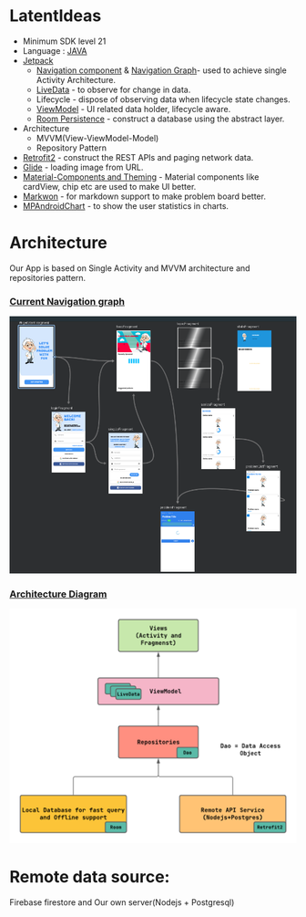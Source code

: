 # LatentIdeas

- Minimum SDK level 21
- Language : <a href="https://www.oracle.com/java/technologies/">JAVA</a>
- <a href="https://developer.android.com/jetpack">Jetpack</a>
  - <a href="https://www.youtube.com/watch?v=Y0Cs2MQxyIs&list=PLWz5rJ2EKKc9mxIBd0DRw9gwXuQshgmn2&index=12">Navigation component</a>  & <a href="https://developer.android.com/guide/navigation/navigation-design-graph">Navigation Graph</a>- used to achieve single Activity Architecture.
  - <a href="https://www.youtube.com/watch?v=OMcDk2_4LSk&list=PLWz5rJ2EKKc9mxIBd0DRw9gwXuQshgmn2&index=7">LiveData</a> - to observe for change in data.
  - Lifecycle - dispose of observing data when lifecycle state changes.
  - <a href="https://www.youtube.com/watch?v=5qlIPTDE274&list=PLWz5rJ2EKKc9mxIBd0DRw9gwXuQshgmn2&index=6">ViewModel</a> - UI related data holder, lifecycle aware.
  - <a href="https://www.youtube.com/watch?v=SKWh4ckvFPM&list=PLWz5rJ2EKKc9mxIBd0DRw9gwXuQshgmn2&index=5">Room Persistence</a> - construct a database using the abstract layer.
- Architecture
  - MVVM(View-ViewModel-Model)
  - Repository Pattern
- <a href="https://square.github.io/retrofit/">Retrofit2</a> - construct the REST APIs and paging network data.
- <a href="https://github.com/bumptech/glide">Glide</a> - loading image from URL.
- <a href ="https://www.material.io/develop/android">Material-Components and Theming</a> - Material components  like cardView, chip etc are used to make UI better.
- <a href="https://noties.io/Markwon/">Markwon</a> - for markdown support to make problem board better.
- <a href="https://github.com/PhilJay/MPAndroidChart">MPAndroidChart</a>  - to show the user statistics in charts.

# Architecture 
Our App is based on Single Activity and MVVM architecture and repositories pattern.

### <u>Current Navigation graph</u>  

<img src="https://github.com/Hmasum18/problem-solving-platform-android-preview/blob/master/readMe_assets/images/navigation_graph.PNG" width="700" />

### <u>Architecture Diagram</u>

<img src="https://github.com/Hmasum18/problem-solving-platform-android-preview/blob/master/readMe_assets/images/mvvm.png" width="700" />

# Remote data source:
Firebase firestore and Our own server(Nodejs + Postgresql)